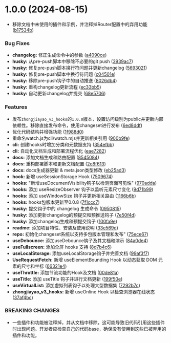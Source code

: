 # 1.0.0 (2024-08-15)


* 移除文档中未使用的插件和示例，并注释掉Router配置中的弃用功能 ([b17534b](https://github.com/zjydipingxian/hooks-encode/commit/b17534b62da08a54ffe733aafdaae88e7edea2da))


### Bug Fixes

* **changelog:** 修正生成命令中的参数 ([a4090ce](https://github.com/zjydipingxian/hooks-encode/commit/a4090ce47e8a1fc34b3a336754f9a934425d4366))
* **husky:** 从pre-push脚本中移除不必要的git push ([3939ac7](https://github.com/zjydipingxian/hooks-encode/commit/3939ac745787327681fde31a4fdaf393cd7cc48b))
* **husky:** 修复pre-push脚本换行符问题并更新changelog ([5693021](https://github.com/zjydipingxian/hooks-encode/commit/56930211dd71dccc5e19ba7eb2f5fab50cc1d5c6))
* **husky:** 修复pre-push脚本中换行符问题 ([c04501e](https://github.com/zjydipingxian/hooks-encode/commit/c04501e60778585426a170c7cd1002b56f32fbe3))
* **husky:** 移除pre-push钩子中的自动推送 ([8026db4](https://github.com/zjydipingxian/hooks-encode/commit/8026db4b9336fae1e32ca10200996d9242503f04))
* **husky:** 重构changelog更新流程 ([ec33bb5](https://github.com/zjydipingxian/hooks-encode/commit/ec33bb554bd8783700633d5921e1aa0aecf56ea2))
* **husky:** 自动更新changelog并提交 ([68e5706](https://github.com/zjydipingxian/hooks-encode/commit/68e5706cf75e0c87f9401a67893aa8374b3d8272))


### Features

* 发布`zhongjiayao_v3_hooks`的`1.0.0`版本，设置访问级别为public并更新内部依赖性。移除直接发布命令，使用changeset进行发布 ([6ed8ddf](https://github.com/zjydipingxian/hooks-encode/commit/6ed8ddf17fac46ae1a96bf71ca15b14f9b41189c))
* 优化代码结构并增强功能 ([1f988d0](https://github.com/zjydipingxian/hooks-encode/commit/1f988d0134a17b52d07bfd3468526c795074b39b))
* 重命名watch.js为cli/watch.mjs并更新相关引用 ([900b9fe](https://github.com/zjydipingxian/hooks-encode/commit/900b9fe3f3539fd92b8fc2d061ef649d7d8767cf))
* **cli:** 创建hooks时增加分类和元数据支持 ([354efbb](https://github.com/zjydipingxian/hooks-encode/commit/354efbbf4ffbfd158b3dc243c5041826a01c0512))
* **cli:** 自动化文档生成和部署流程优化 ([eae7282](https://github.com/zjydipingxian/hooks-encode/commit/eae7282fb7ef417791d985decfb7efa1b1999da6))
* **docs:** 添加文档生成和路由配置 ([8545084](https://github.com/zjydipingxian/hooks-encode/commit/85450846c2dc5de3e1827d28c0cf72733b95a289))
* **docs:** 重构部署脚本和更新文档配置 ([2e8f613](https://github.com/zjydipingxian/hooks-encode/commit/2e8f613853be2d7e8a00661131df94d05947c47c))
* **docs:** docs生成器更新 & meta.json类型修改 ([eb25ad3](https://github.com/zjydipingxian/hooks-encode/commit/eb25ad39cdee9a9444aec92cac11a539946219ac))
* **hook:** 新增 useSessionStorage Hook ([7509674](https://github.com/zjydipingxian/hooks-encode/commit/7509674dcce0698f3bd2815090f7f06cccdcfc21))
* **hooks:** "新增useDocumentVisibility钩子以检测页面可见性" ([970adda](https://github.com/zjydipingxian/hooks-encode/commit/970adda308a0759c24c379b9459e206873e91c0f))
* **hooks:** 添加 useResizeObserver 钩子以监听元素尺寸变化 ([9d71b99](https://github.com/zjydipingxian/hooks-encode/commit/9d71b99aaa172ee5d0583d4023865e599c24263c))
* **hooks:** 添加 useWindowSize 钩子并更新相关路由 ([1166b6b](https://github.com/zjydipingxian/hooks-encode/commit/1166b6b286999584f1521ac11ec0f20226604e8a))
* **hooks:** hooks包版本更新至0.0.8 ([7f1ccc7](https://github.com/zjydipingxian/hooks-encode/commit/7f1ccc7f4a69872d13526c2bf1abc31c87f3299f))
* **husky:** 提交钩子中的 changelog 生成命令 ([0950815](https://github.com/zjydipingxian/hooks-encode/commit/0950815f74f79c26386edc1fdc3f7d1005d607f7))
* **husky:** 添加更新changelog的预提交和预推送钩子 ([7e50f4d](https://github.com/zjydipingxian/hooks-encode/commit/7e50f4d5e96abe44cba606c8378f8f4be721b439))
* **husky:** 添加changelog生成和预提交钩子 ([100fa9e](https://github.com/zjydipingxian/hooks-encode/commit/100fa9e1b83d30fece5de7be319c1d8cb276fd72))
* **readme:** 添加项目特性、安装及使用说明 ([33e569d](https://github.com/zjydipingxian/hooks-encode/commit/33e569da0b7cd622688d5d291107f5079ff3c059))
* **repo:** 初始化changeset系统以支持多包版本管理和发布" ([75ece67](https://github.com/zjydipingxian/hooks-encode/commit/75ece6709949760a0b11b5be1857330d9f891ccb))
* **useDebounce:** 添加useDebounce钩子及其文档和演示 ([84a0de4](https://github.com/zjydipingxian/hooks-encode/commit/84a0de4a6c0bc6c92ba77a89827c5c71ec1ef907))
* **useFullscreen:** 添加全屏 hooks 支持 ([8d7b4c6](https://github.com/zjydipingxian/hooks-encode/commit/8d7b4c68660eb577380b46a02ab09b53b172b0a4))
* **useLocalStorage:** 添加useLocalStorage钩子并完善文档 ([99af3f7](https://github.com/zjydipingxian/hooks-encode/commit/99af3f7a67eb94adea2fe7ad88766dcd3062776f))
* **UseRequestFetch:** 新增 useElementBounding Hook 以动态获取 DOM 元素的尺寸和坐标 ([66321e4](https://github.com/zjydipingxian/hooks-encode/commit/66321e43d6f3b1cac242df99d5467a9918820608))
* **useThrottle:** 添加节流功能的Hook及文档 ([00de81a](https://github.com/zjydipingxian/hooks-encode/commit/00de81a15af00ff76c01367be9603b148d18ea42))
* **useTitle:** 添加 useTitle 钩子并进行文档更新 ([199f50e](https://github.com/zjydipingxian/hooks-encode/commit/199f50ea98ac4e23a54f35d6b54df53228888738))
* **useVirtualList:** 添加虚拟列表钩子以处理大型数据集 ([7292b7c](https://github.com/zjydipingxian/hooks-encode/commit/7292b7c9816ccf6aaa140ce662b281434d3ec0f0))
* **zhongjiayao_v3_hooks:** 新增 useOnline Hook 以检查浏览器在线状态 ([37af4bc](https://github.com/zjydipingxian/hooks-encode/commit/37af4bc092affa0336b084c7bac8bfdbb07c5ae1))


### BREAKING CHANGES

* 一些插件和功能被注释掉，并从文档中移除，这可能导致旧代码引用这些插件时出现问题。开发者应检查自己的代码base，确保没有使用到这些已被弃用的插件和功能。



